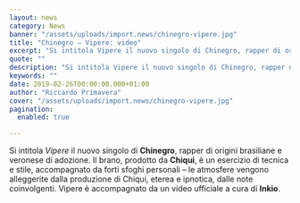 ```yaml
---
layout: news
category: News
banner: "/assets/uploads/import.news/chinegro-vipere.jpg"
title: "Chinegro – Vipere: video"
excerpt: "Si intitola Vipere il nuovo singolo di Chinegro, rapper di origini brasiliane e veronese di adozione. Il brano, prodotto da Chiqui, è un esercizio di tecnica e stile, accompagnato da forti sfoghi personali – le atmosfere vengono alleggerite dalla produzione di Chiqui, eterea e ipnotica, dalle note coinvolgenti. Vipere è accompagnato da un video ufficiale a cura [&hellip"
quote: ""
description: "Si intitola Vipere il nuovo singolo di Chinegro, rapper di origini brasiliane e veronese di adozione. Il brano, prodotto da Chiqui, è un esercizio di tecnica e stile, accompagnato da forti sfoghi personali – le atmosfere vengono alleggerite dalla produzione di Chiqui, eterea e ipnotica, dalle note coinvolgenti. Vipere è accompagnato da un video ufficiale a cura [&hellip"
keywords: ""
date: 2019-02-26T00:00:00.000+01:00
author: "Riccardo Primavera"
cover: "/assets/uploads/import.news/chinegro-vipere.jpg"
pagination:
  enabled: true

---
```


Si intitola _Vipere_ il nuovo singolo di **Chinegro**, rapper di origini brasiliane e veronese di adozione. Il brano, prodotto da **Chiqui**, è un esercizio di tecnica e stile, accompagnato da forti sfoghi personali – le atmosfere vengono alleggerite dalla produzione di Chiqui, eterea e ipnotica, dalle note coinvolgenti. Vipere è accompagnato da un video ufficiale a cura di **Inkio**.